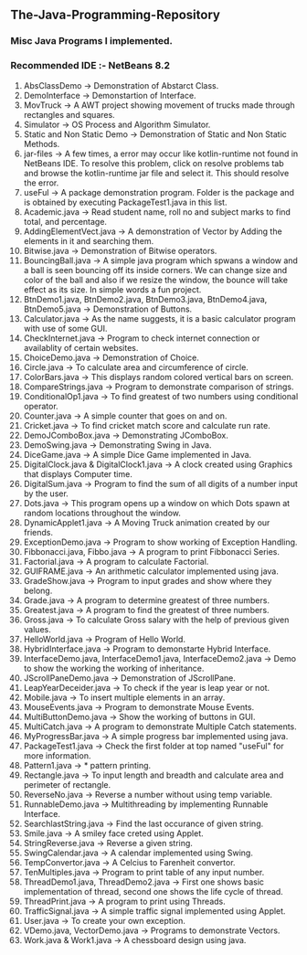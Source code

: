 ## The-Java-Programming-Repository
### Misc Java Programs I implemented. <br>
### Recommended IDE :- NetBeans 8.2
1) AbsClassDemo -> Demonstration of Abstarct Class.
2) DemoInterface -> Demonstartion of Interface.
3) MovTruck -> A AWT project showing movement of trucks made through rectangles and squares.
4) Simulator -> OS Process and Algorithm Simulator.
5) Static and Non Static Demo -> Demonstration of Static and Non Static Methods.
6) jar-files -> A few times, a error may occur like kotlin-runtime not found in NetBeans IDE. To resolve this problem, click on resolve problems tab and browse the kotlin-runtime jar file and select it. This should resolve the error.
7) useFul -> A package demonstration program. Folder is the package and is obtained by executing PackageTest1.java in this list.
8) Academic.java -> Read student name, roll no and subject marks to find total, and percentage.
9) AddingElementVect.java -> A demonstration of Vector by Adding the elements in it and searching them.
10) Bitwise.java -> Demonstration of Bitwise operators.
11) BouncingBall.java -> A simple java program which spwans a window and a ball is seen bouncing off its inside corners. We can change size and color of the ball and also if we resize the window, the bounce will take effect as its size. In simple words a fun project.
12) BtnDemo1.java, BtnDemo2.java, BtnDemo3.java, BtnDemo4.java, BtnDemo5.java -> Demonstration of Buttons.
13) Calculator.java -> As the name suggests, it is a basic calculator program with use of some GUI.
14) CheckInternet.java -> Program to check internet connection or availablity of certain websites.
15) ChoiceDemo.java -> Demonstration of Choice.
16) Circle.java -> To calculate area and circumference of circle.
17) ColorBars.java -> This displays random colored vertical bars on screen.
18) CompareStrings.java -> Program to demonstrate comparison of strings.
19) ConditionalOp1.java -> To find greatest of two numbers using conditional operator.
20) Counter.java -> A simple counter that goes on and on.
21) Cricket.java -> To find cricket match score and calculate run rate.
22) DemoJComboBox.java -> Demonstrating JComboBox.
23) DemoSwing.java -> Demonstrating Swing in Java.
24) DiceGame.java -> A simple Dice Game implemented in Java.
25) DigitalClock.java & DigitalClock1.java -> A clock created using Graphics that displays Computer time.
26) DigitalSum.java -> Program to find the sum of all digits of a number input by the user.
27) Dots.java -> This program opens up a window on which Dots spawn at random locations throughout the window.
28) DynamicApplet1.java -> A Moving Truck animation created by our friends.
29) ExceptionDemo.java -> Program to show working of Exception Handling.
30) Fibbonacci.java, Fibbo.java -> A program to print Fibbonacci Series.
31) Factorial.java -> A program to calculate Factorial.
32) GUIFRAME.java -> An arithmetic calculator implemented using java.
33) GradeShow.java -> Program to input grades and show where they belong.
34) Grade.java -> A program to determine greatest of three numbers.
35) Greatest.java -> A program to find the greatest of three numbers.
36) Gross.java -> To calculate Gross salary with the help of previous given values.
37) HelloWorld.java -> Program of Hello World.
38) HybridInterface.java -> Program to demonstarte Hybrid Interface.
39) InterfaceDemo.java, InterfaceDemo1.java, InterfaceDemo2.java -> Demo to show the working the working of inheritance.
40) JScrollPaneDemo.java -> Demonstration of JScrollPane.
41) LeapYearDeceider.java -> To check if the year is leap year or not.
42) Mobile.java -> To insert multiple elements in an array.
43) MouseEvents.java -> Program to demonstrate Mouse Events.
44) MultiButtonDemo.java -> Show the working of buttons in GUI.
45) MultiCatch.java -> A program to demonstrate Multiple Catch statements.
46) MyProgressBar.java -> A simple progress bar implemented using java.
47) PackageTest1.java -> Check the first folder at top named "useFul" for more information.
48) Pattern1.java -> * pattern printing.
49) Rectangle.java -> To input length and breadth and calculate area and perimeter of rectangle.
50) ReverseNo.java -> Reverse a number without using temp variable.
51) RunnableDemo.java -> Multithreading by implementing Runnable Interface.
52) SearchlastString.java -> Find the last occurance of given string.
53) Smile.java -> A smiley face creted using Applet.
54) StringReverse.java -> Reverse a given string.
55) SwingCalendar.java -> A calendar implemented using Swing.
56) TempConvertor.java -> A Celcius to Farenheit convertor.
57) TenMultiples.java -> Program to print table of any input number.
58) ThreadDemo1.java, ThreadDemo2.java -> First one shows basic implementation of thread, second one shows the life cycle of thread.
59) ThreadPrint.java -> A program to print using Threads.
60) TrafficSignal.java -> A simple traffic signal implemented using Applet.
61) User.java -> To create your own exception.
62) VDemo.java, VectorDemo.java -> Programs to demonstrate Vectors.
63) Work.java & Work1.java -> A chessboard design using java.
